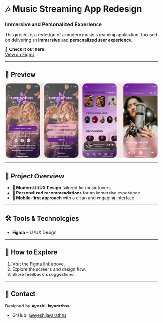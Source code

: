# 🎶 Music Streaming App Redesign  
### Immersive and Personalized Experience  

This project is a redesign of a modern music streaming application, focused on delivering an **immersive** and **personalized user experience**.  

🔗 **Check it out here:**  
[View on Figma](https://www.figma.com/design/UPuo2XZrP0PruuGY3FVjdy/Music-Streaming-App-Redesign-for-Immersive-and-Personalized-Experience?node-id=0-1&t=Vn263Vevj1cd2kf8-1)  

---

## 📌 Preview  

![Music Streaming App Design](https://github.com/ayeshijayarathna/Music_Streaming_App_Redesign/blob/ec1a0748aae7197f1f29c909fb04aaf6b1a45f15/design.png)

---

## 📂 Project Overview  
- 🎨 **Modern UI/UX Design** tailored for music lovers  
- 🧩 **Personalized recommendations** for an immersive experience  
- 📱 **Mobile-first approach** with a clean and engaging interface  

---

## 🛠 Tools & Technologies  
- **Figma** – UI/UX Design 

---

## 🚀 How to Explore  
1. Visit the Figma link above.  
2. Explore the screens and design flow.  
3. Share feedback & suggestions!  

---

## 📧 Contact  
Designed by **Ayeshi Jayarathna**  
- GitHub: [@ayeshijayarathna](https://github.com/ayeshijayarathna)  


